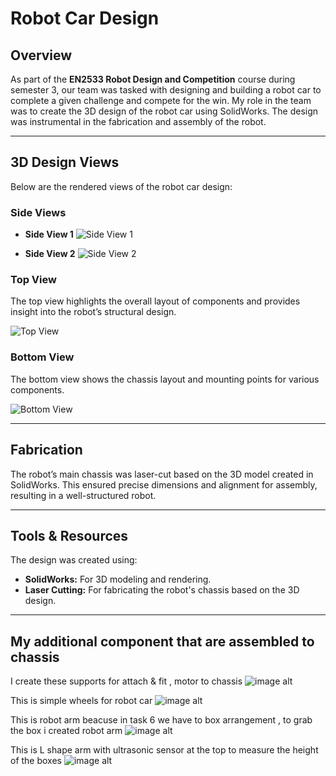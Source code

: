 # Robot Car Design

## Overview

As part of the **EN2533 Robot Design and Competition** course during semester 3, our team was tasked with designing and building a robot car to complete a given challenge and compete for the win. My role in the team was to create the 3D design of the robot car using SolidWorks. The design was instrumental in the fabrication and assembly of the robot.

---

## 3D Design Views

Below are the rendered views of the robot car design:

### Side Views

- **Side View 1**
  ![Side View 1](https://github.com/Nishitha0730/Robot-Car/blob/main/Side%20View%201.png)

- **Side View 2**
  ![Side View 2](https://github.com/Nishitha0730/Robot-Car/blob/main/Side%20View%202.png)

### Top View

The top view highlights the overall layout of components and provides insight into the robot’s structural design.

![Top View](https://github.com/Nishitha0730/Robot-Car/blob/main/Top%20View.png)

### Bottom View

The bottom view shows the chassis layout and mounting points for various components.

![Bottom View](https://github.com/Nishitha0730/Robot-Car/blob/main/Bottom%20View.png)

---

## Fabrication

The robot’s main chassis was laser-cut based on the 3D model created in SolidWorks. This ensured precise dimensions and alignment for assembly, resulting in a well-structured robot.

---

## Tools & Resources

The design was created using:

- **SolidWorks:** For 3D modeling and rendering.
- **Laser Cutting:** For fabricating the robot's chassis based on the 3D design.

---


## My additional component that are assembled to chassis
I create these supports for attach & fit , motor to chassis
![image alt](https://github.com/Nishitha0730/Robot-Car/blob/main/Supports.png)

This is simple wheels for robot car
![image alt](https://github.com/Nishitha0730/Robot-Car/blob/main/Supports.png)

This is robot arm beacuse in task 6 we have to box arrangement , to grab the box i created robot arm
![image alt](https://github.com/Nishitha0730/Robot-Car/blob/main/Robot%20arm.png)

This is L shape arm with ultrasonic sensor at the top to measure the height of the boxes
![image alt](https://github.com/Nishitha0730/Robot-Car/blob/main/Ultrasonic.png)


